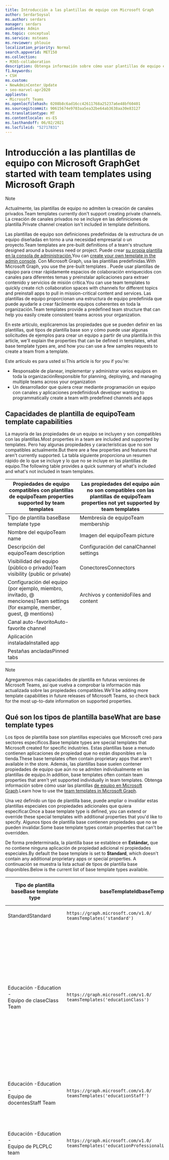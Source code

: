 ```yaml
---
title: Introducción a las plantillas de equipo con Microsoft Graph
author: SerdarSoysal
ms.author: serdars
manager: serdars
audience: Admin
ms.topic: conceptual
ms.service: msteams
ms.reviewer: phlouie
localization_priority: Normal
search.appverid: MET150
ms.collection:
- M365-collaboration
description: Obtenga información sobre cómo usar plantillas de equipo en Microsoft Graph crear espacios de colaboración con canales para diferentes temas y preinstalar aplicaciones para proporcionar contenido y servicios.
f1.keywords:
- CSH
ms.custom:
- NewAdminCenter_Update
- seo-marvel-apr2020
appliesto:
- Microsoft Teams
ms.openlocfilehash: 0208b8c6ad16cc42611768a25237a6e48bf60401
ms.sourcegitcommit: 90615674e9703aa5ea32be64ab3638aa30e83127
ms.translationtype: MT
ms.contentlocale: es-ES
ms.lasthandoff: 06/02/2021
ms.locfileid: "52717831"
---
```

# <a name="get-started-with-team-templates-using-microsoft-graph"></a><span data-ttu-id="110e6-103">Introducción a las plantillas de equipo con Microsoft Graph</span><span class="sxs-lookup"><span data-stu-id="110e6-103">Get started with team templates using Microsoft Graph</span></span>

> [!NOTE]
> <span data-ttu-id="110e6-104">Actualmente, las plantillas de equipo no admiten la creación de canales privados.</span><span class="sxs-lookup"><span data-stu-id="110e6-104">Team templates currently don't support creating private channels.</span></span> <span data-ttu-id="110e6-105">La creación de canales privados no se incluye en las definiciones de plantilla.</span><span class="sxs-lookup"><span data-stu-id="110e6-105">Private channel creation isn't included in template definitions.</span></span>

<span data-ttu-id="110e6-106">Las plantillas de equipo son definiciones predefinidas de la estructura de un equipo diseñadas en torno a una necesidad empresarial o un proyecto.</span><span class="sxs-lookup"><span data-stu-id="110e6-106">Team templates are pre-built definitions of a team's structure designed around a business need or project.</span></span> <span data-ttu-id="110e6-107">Puede crear [su propia plantilla en la consola de administración.](get-started-with-teams-templates-in-the-admin-console.md)</span><span class="sxs-lookup"><span data-stu-id="110e6-107">You can [create your own template in the admin console](get-started-with-teams-templates-in-the-admin-console.md).</span></span> <span data-ttu-id="110e6-108">Con Microsoft Graph, usa las plantillas predefinidas.</span><span class="sxs-lookup"><span data-stu-id="110e6-108">With Microsoft Graph, you use the pre-built templates .</span></span> <span data-ttu-id="110e6-109">Puede usar plantillas de equipo para crear rápidamente espacios de colaboración enriquecidos con canales para diferentes temas y preinstalar aplicaciones para extraer contenido y servicios de misión crítica.</span><span class="sxs-lookup"><span data-stu-id="110e6-109">You can use team templates to quickly create rich collaboration spaces with channels for different topics and preinstall apps to pull in mission-critical content and services.</span></span> <span data-ttu-id="110e6-110">Las plantillas de equipo proporcionan una estructura de equipo predefinida que puede ayudarle a crear fácilmente equipos coherentes en toda la organización.</span><span class="sxs-lookup"><span data-stu-id="110e6-110">Team templates provide a predefined team structure that can help you easily create consistent teams across your organization.</span></span>

<span data-ttu-id="110e6-111">En este artículo, explicaremos las propiedades que se pueden definir en las plantillas, qué tipos de plantilla base son y cómo puede usar algunas solicitudes de ejemplos para crear un equipo a partir de una plantilla.</span><span class="sxs-lookup"><span data-stu-id="110e6-111">In this article, we'll explain the properties that can be defined in templates, what base template types are, and how you can use a few samples requests to create a team from a template.</span></span>

<span data-ttu-id="110e6-112">Este artículo es para usted si:</span><span class="sxs-lookup"><span data-stu-id="110e6-112">This article is for you if you're:</span></span>

- <span data-ttu-id="110e6-113">Responsable de planear, implementar y administrar varios equipos en toda la organización</span><span class="sxs-lookup"><span data-stu-id="110e6-113">Responsible for planning, deploying, and managing multiple teams across your organization</span></span><br>
- <span data-ttu-id="110e6-114">Un desarrollador que quiera crear mediante programación un equipo con canales y aplicaciones predefinidos</span><span class="sxs-lookup"><span data-stu-id="110e6-114">A developer wanting to programmatically create a team with predefined channels and apps</span></span>

## <a name="team-template-capabilities"></a><span data-ttu-id="110e6-115">Capacidades de plantilla de equipo</span><span class="sxs-lookup"><span data-stu-id="110e6-115">Team template capabilities</span></span>

<span data-ttu-id="110e6-116">La mayoría de las propiedades de un equipo se incluyen y son compatibles con las plantillas.</span><span class="sxs-lookup"><span data-stu-id="110e6-116">Most properties in a team are included and supported by templates.</span></span> <span data-ttu-id="110e6-117">Pero hay algunas propiedades y características que no son compatibles actualmente.</span><span class="sxs-lookup"><span data-stu-id="110e6-117">But there are a few properties and features that aren't currently supported.</span></span> <span data-ttu-id="110e6-118">La tabla siguiente proporciona un resumen rápido de lo que se incluye y lo que no se incluye en las plantillas de equipo.</span><span class="sxs-lookup"><span data-stu-id="110e6-118">The following table provides a quick summary of what's included and what's not included in team templates.</span></span>

| <span data-ttu-id="110e6-119">**Propiedades de equipo compatibles con plantillas de equipo**</span><span class="sxs-lookup"><span data-stu-id="110e6-119">**Team properties supported by team templates**</span></span> | <span data-ttu-id="110e6-120">**Las propiedades del equipo aún no son compatibles con las plantillas de equipo**</span><span class="sxs-lookup"><span data-stu-id="110e6-120">**Team properties not yet supported by team templates**</span></span> |
| ------------------------------------------------ | -------------------------------------------------------- |
| <span data-ttu-id="110e6-121">Tipo de plantilla base</span><span class="sxs-lookup"><span data-stu-id="110e6-121">Base template type</span></span> | <span data-ttu-id="110e6-122">Membresía de equipo</span><span class="sxs-lookup"><span data-stu-id="110e6-122">Team membership</span></span> |
| <span data-ttu-id="110e6-123">Nombre del equipo</span><span class="sxs-lookup"><span data-stu-id="110e6-123">Team name</span></span> | <span data-ttu-id="110e6-124">Imagen del equipo</span><span class="sxs-lookup"><span data-stu-id="110e6-124">Team picture</span></span> |
| <span data-ttu-id="110e6-125">Descripción del equipo</span><span class="sxs-lookup"><span data-stu-id="110e6-125">Team description</span></span> | <span data-ttu-id="110e6-126">Configuración del canal</span><span class="sxs-lookup"><span data-stu-id="110e6-126">Channel settings</span></span> |
| <span data-ttu-id="110e6-127">Visibilidad del equipo (público o privado)</span><span class="sxs-lookup"><span data-stu-id="110e6-127">Team visibility (public or private)</span></span> | <span data-ttu-id="110e6-128">Conectores</span><span class="sxs-lookup"><span data-stu-id="110e6-128">Connectors</span></span> |
| <span data-ttu-id="110e6-129">Configuración del equipo (por ejemplo, miembro, invitado, @ menciones)</span><span class="sxs-lookup"><span data-stu-id="110e6-129">Team settings (for example, member, guest, @ mentions)</span></span> | <span data-ttu-id="110e6-130">Archivos y contenido</span><span class="sxs-lookup"><span data-stu-id="110e6-130">Files and content</span></span> |
| <span data-ttu-id="110e6-131">Canal auto-favorito</span><span class="sxs-lookup"><span data-stu-id="110e6-131">Auto-favorite channel</span></span> | |
| <span data-ttu-id="110e6-132">Aplicación instalada</span><span class="sxs-lookup"><span data-stu-id="110e6-132">Installed app</span></span> | |
| <span data-ttu-id="110e6-133">Pestañas ancladas</span><span class="sxs-lookup"><span data-stu-id="110e6-133">Pinned tabs</span></span> | |

> [!NOTE]
> <span data-ttu-id="110e6-134">Agregaremos más capacidades de plantilla en futuras versiones de Microsoft Teams, así que vuelva a comprobar la información más actualizada sobre las propiedades compatibles.</span><span class="sxs-lookup"><span data-stu-id="110e6-134">We'll be adding more template capabilities in future releases of Microsoft Teams, so check back for the most up-to-date information on supported properties.</span></span>

## <a name="what-are-base-template-types"></a><span data-ttu-id="110e6-135">Qué son los tipos de plantilla base</span><span class="sxs-lookup"><span data-stu-id="110e6-135">What are base template types</span></span>

<span data-ttu-id="110e6-136">Los tipos de plantilla base son plantillas especiales que Microsoft creó para sectores específicos.</span><span class="sxs-lookup"><span data-stu-id="110e6-136">Base template types are special templates that Microsoft created for specific industries.</span></span> <span data-ttu-id="110e6-137">Estas plantillas base a menudo contienen aplicaciones de propiedad que no están disponibles en la tienda.</span><span class="sxs-lookup"><span data-stu-id="110e6-137">These base templates often contain proprietary apps that aren't available in the store.</span></span> <span data-ttu-id="110e6-138">Además, las plantillas base suelen contener propiedades de equipo que aún no se admiten individualmente en las plantillas de equipo.</span><span class="sxs-lookup"><span data-stu-id="110e6-138">In addition, base templates often contain team properties that aren't yet supported individually in team templates.</span></span> <span data-ttu-id="110e6-139">Obtenga información sobre cómo usar las plantillas [de equipo en Microsoft Graph](get-started-with-teams-templates.md).</span><span class="sxs-lookup"><span data-stu-id="110e6-139">Learn how to use the [team templates in Microsoft Graph](get-started-with-teams-templates.md).</span></span>

<span data-ttu-id="110e6-140">Una vez definido un tipo de plantilla base, puede ampliar o invalidar estas plantillas especiales con propiedades adicionales que quiera especificar.</span><span class="sxs-lookup"><span data-stu-id="110e6-140">Once a base template type is defined, you can extend or override these special templates with additional properties that you'd like to specify.</span></span> <span data-ttu-id="110e6-141">Algunos tipos de plantilla base contienen propiedades que no se pueden invalidar.</span><span class="sxs-lookup"><span data-stu-id="110e6-141">Some base template types contain properties that can't be overridden.</span></span>

<span data-ttu-id="110e6-142">De forma predeterminada, la plantilla base se establece en **Estándar,** que no contiene ninguna aplicación de propiedad adicional ni propiedades especiales.</span><span class="sxs-lookup"><span data-stu-id="110e6-142">By default the base template is set to **Standard**, which doesn't contain any additional proprietary apps or special properties.</span></span> <span data-ttu-id="110e6-143">A continuación se muestra la lista actual de tipos de plantilla base disponibles.</span><span class="sxs-lookup"><span data-stu-id="110e6-143">Below is the current list of base template types available.</span></span>

| <span data-ttu-id="110e6-144">Tipo de plantilla base</span><span class="sxs-lookup"><span data-stu-id="110e6-144">Base template type</span></span> | <span data-ttu-id="110e6-145">baseTemplateId</span><span class="sxs-lookup"><span data-stu-id="110e6-145">baseTemplateId</span></span> | <span data-ttu-id="110e6-146">Propiedades que vienen con esta plantilla base</span><span class="sxs-lookup"><span data-stu-id="110e6-146">Properties that come with this base template</span></span> |
| ------------------ | -------------- | ----------------------------------------------------- |
| <span data-ttu-id="110e6-147">Standard</span><span class="sxs-lookup"><span data-stu-id="110e6-147">Standard</span></span> | `https://graph.microsoft.com/v1.0/`<br>`teamsTemplates('standard')` | <span data-ttu-id="110e6-148">No hay aplicaciones ni propiedades adicionales</span><span class="sxs-lookup"><span data-stu-id="110e6-148">No additional apps and properties</span></span> |
| <span data-ttu-id="110e6-149">Educación -</span><span class="sxs-lookup"><span data-stu-id="110e6-149">Education -</span></span><br><span data-ttu-id="110e6-150">Equipo de clase</span><span class="sxs-lookup"><span data-stu-id="110e6-150">Class Team</span></span> | `https://graph.microsoft.com/v1.0/`<br>`teamsTemplates('educationClass')` | <span data-ttu-id="110e6-151">Aplicaciones:</span><span class="sxs-lookup"><span data-stu-id="110e6-151">Apps:</span></span><ul><li><span data-ttu-id="110e6-152">OneNote Bloc de notas de clase (anclado a la **pestaña General)**</span><span class="sxs-lookup"><span data-stu-id="110e6-152">OneNote Class Notebook (pinned to the **General** tab)</span></span> </li><li><span data-ttu-id="110e6-153">Aplicación Tareas (anclada a la **pestaña General)**</span><span class="sxs-lookup"><span data-stu-id="110e6-153">Assignments app (pinned to the **General** tab)</span></span></li></ul> <span data-ttu-id="110e6-154">Propiedades del equipo:</span><span class="sxs-lookup"><span data-stu-id="110e6-154">Team properties:</span></span><ul><li><span data-ttu-id="110e6-155">Visibilidad del equipo establecida en **HiddenMembership** (no se puede invalidar)</span><span class="sxs-lookup"><span data-stu-id="110e6-155">Team visibility set to **HiddenMembership** (cannot be overridden)</span></span></li></ul> |
| <span data-ttu-id="110e6-156">Educación -</span><span class="sxs-lookup"><span data-stu-id="110e6-156">Education -</span></span><br><span data-ttu-id="110e6-157">Equipo de docentes</span><span class="sxs-lookup"><span data-stu-id="110e6-157">Staff Team</span></span> | `https://graph.microsoft.com/v1.0/`<br>`teamsTemplates('educationStaff')` | <span data-ttu-id="110e6-158">Aplicaciones:</span><span class="sxs-lookup"><span data-stu-id="110e6-158">Apps:</span></span><ul><li><span data-ttu-id="110e6-159">OneNote Bloc de notas para docentes (anclado a la **pestaña General)**</span><span class="sxs-lookup"><span data-stu-id="110e6-159">OneNote Staff Notebook (pinned to the **General** tab)</span></span></li></ul> |
|<span data-ttu-id="110e6-160">Educación -</span><span class="sxs-lookup"><span data-stu-id="110e6-160">Education -</span></span><br><span data-ttu-id="110e6-161">Equipo de PLC</span><span class="sxs-lookup"><span data-stu-id="110e6-161">PLC team</span></span> |`https://graph.microsoft.com/v1.0/`<br>`teamsTemplates('educationProfessionalLearningCommunity')` | <span data-ttu-id="110e6-162">Aplicaciones:</span><span class="sxs-lookup"><span data-stu-id="110e6-162">Apps:</span></span><ul><li><span data-ttu-id="110e6-163">OneNote Bloc de notas plc (anclado a la **pestaña General)**</span><span class="sxs-lookup"><span data-stu-id="110e6-163">OneNote PLC Notebook (pinned to the **General** tab)</span></span></ul></li>|
| <span data-ttu-id="110e6-164">Comercio minorista:</span><span class="sxs-lookup"><span data-stu-id="110e6-164">Retail -</span></span><br><span data-ttu-id="110e6-165">Tienda</span><span class="sxs-lookup"><span data-stu-id="110e6-165">Store</span></span> | `https://graph.microsoft.com/v1.0/`<br>`teamsTemplates('retailStore')` | <span data-ttu-id="110e6-166">Canales:</span><span class="sxs-lookup"><span data-stu-id="110e6-166">Channels:</span></span><ul><li><span data-ttu-id="110e6-167">Cambio de turno</span><span class="sxs-lookup"><span data-stu-id="110e6-167">Shift handoff</span></span></li><li><span data-ttu-id="110e6-168">Aprendizaje</span><span class="sxs-lookup"><span data-stu-id="110e6-168">Learning</span></span></li></ul><span data-ttu-id="110e6-169">Propiedades del equipo</span><span class="sxs-lookup"><span data-stu-id="110e6-169">Team properties</span></span><ul><li><span data-ttu-id="110e6-170">Visibilidad de equipo establecida en Público</span><span class="sxs-lookup"><span data-stu-id="110e6-170">Team visibility set to Public</span></span></li></ul><span data-ttu-id="110e6-171">Permisos de miembro</span><span class="sxs-lookup"><span data-stu-id="110e6-171">Member permissions</span></span><ul><li><span data-ttu-id="110e6-172">Impedir que los miembros creen, actualicen o quiten canales</span><span class="sxs-lookup"><span data-stu-id="110e6-172">Prevent members from creating, updating, or removing channels</span></span></li><li><span data-ttu-id="110e6-173">Impedir que los miembros agreguen o quiten aplicaciones</span><span class="sxs-lookup"><span data-stu-id="110e6-173">Prevent members from adding or removing apps</span></span></li><li><span data-ttu-id="110e6-174">Impedir que los miembros creen, actualicen o quiten conectores</span><span class="sxs-lookup"><span data-stu-id="110e6-174">Prevent members from creating, updating, or removing connectors</span></span></li></ul> |
| <span data-ttu-id="110e6-175">Comercio minorista:</span><span class="sxs-lookup"><span data-stu-id="110e6-175">Retail -</span></span><br><span data-ttu-id="110e6-176">Colaboración del administrador</span><span class="sxs-lookup"><span data-stu-id="110e6-176">Manager collaboration</span></span> | `https://graph.microsoft.com/v1.0/`<br>`teamsTemplates('retailManagerCollaboration')` | <span data-ttu-id="110e6-177">Canales:</span><span class="sxs-lookup"><span data-stu-id="110e6-177">Channels:</span></span><ul><li><span data-ttu-id="110e6-178">Aprendizaje</span><span class="sxs-lookup"><span data-stu-id="110e6-178">Learning</span></span></li><li><span data-ttu-id="110e6-179">Operaciones</span><span class="sxs-lookup"><span data-stu-id="110e6-179">Operations</span></span></li></ul><span data-ttu-id="110e6-180">Propiedades del equipo:</span><span class="sxs-lookup"><span data-stu-id="110e6-180">Team properties:</span></span><ul><li><span data-ttu-id="110e6-181">Visibilidad de equipo establecida en Privado</span><span class="sxs-lookup"><span data-stu-id="110e6-181">Team visibility set to Private</span></span></li></ul><span data-ttu-id="110e6-182">Permisos de miembro:</span><span class="sxs-lookup"><span data-stu-id="110e6-182">Member permissions:</span></span><ul><li><span data-ttu-id="110e6-183">Impedir que los miembros creen, actualicen o quiten canales</span><span class="sxs-lookup"><span data-stu-id="110e6-183">Prevent members from creating, updating, or removing channels</span></span></li><li><span data-ttu-id="110e6-184">Impedir que los miembros agreguen o quiten aplicaciones</span><span class="sxs-lookup"><span data-stu-id="110e6-184">Prevent members from adding or removing apps</span></span></li><li><span data-ttu-id="110e6-185">Impedir que los miembros creen, actualicen o quiten conectores</span><span class="sxs-lookup"><span data-stu-id="110e6-185">Prevent members from creating, updating, or removing connectors</span></span></li></ul>|
| <span data-ttu-id="110e6-186">Sanidad -</span><span class="sxs-lookup"><span data-stu-id="110e6-186">Healthcare -</span></span><br><span data-ttu-id="110e6-187">Sala</span><span class="sxs-lookup"><span data-stu-id="110e6-187">Ward</span></span> |`https://graph.microsoft.com/v1.0/`<br>`teamsTemplates('healthcareWard')` |<span data-ttu-id="110e6-188">Canales:</span><span class="sxs-lookup"><span data-stu-id="110e6-188">Channels:</span></span> <ul><li><span data-ttu-id="110e6-189">Anuncios\*</span><span class="sxs-lookup"><span data-stu-id="110e6-189">Announcements\*</span></span></li><li><span data-ttu-id="110e6-190">Reuniones\*</span><span class="sxs-lookup"><span data-stu-id="110e6-190">Huddles\*</span></span></li><li><span data-ttu-id="110e6-191">Rondas</span><span class="sxs-lookup"><span data-stu-id="110e6-191">Rounds</span></span></li><li><span data-ttu-id="110e6-192">Personal\*</span><span class="sxs-lookup"><span data-stu-id="110e6-192">Staffing\*</span></span></li><li><span data-ttu-id="110e6-193">Aprendizaje\*</span><span class="sxs-lookup"><span data-stu-id="110e6-193">Training\*</span></span></li></ul><span data-ttu-id="110e6-194">\*Canales marcados como favoritos automáticamente</span><span class="sxs-lookup"><span data-stu-id="110e6-194">\*Auto-favorited channels</span></span> |
|<span data-ttu-id="110e6-195">Sanidad -</span><span class="sxs-lookup"><span data-stu-id="110e6-195">Healthcare -</span></span><br><span data-ttu-id="110e6-196">Hospital</span><span class="sxs-lookup"><span data-stu-id="110e6-196">Hospital</span></span> | `https://graph.microsoft.com/v1.0/`<br>`teamsTemplates('healthcareHospital')` |<span data-ttu-id="110e6-197">Canales:</span><span class="sxs-lookup"><span data-stu-id="110e6-197">Channels:</span></span><ul><li><span data-ttu-id="110e6-198">Anuncios\*</span><span class="sxs-lookup"><span data-stu-id="110e6-198">Announcements\*</span></span></li><li><span data-ttu-id="110e6-199">Cumplimiento\*</span><span class="sxs-lookup"><span data-stu-id="110e6-199">Compliance\*</span></span></li><li><span data-ttu-id="110e6-200">Custodia</span><span class="sxs-lookup"><span data-stu-id="110e6-200">Custodial</span></span></li><li><span data-ttu-id="110e6-201">Recursos humanos</span><span class="sxs-lookup"><span data-stu-id="110e6-201">Human Resources</span></span></li></li><li><span data-ttu-id="110e6-202">Farmacia</span><span class="sxs-lookup"><span data-stu-id="110e6-202">Pharmacy</span></span></li></ul><span data-ttu-id="110e6-203">\*Canal auto-favorito</span><span class="sxs-lookup"><span data-stu-id="110e6-203">\*Auto-favorited channel</span></span>|
|||


<span data-ttu-id="110e6-204">Use las siguientes plantillas para crear equipos tanto en el Teams cliente como en Microsoft Graph.</span><span class="sxs-lookup"><span data-stu-id="110e6-204">Use the following templates to create teams in both the Teams client as well as Microsoft Graph.</span></span>


| <span data-ttu-id="110e6-205">Tipo de plantilla base</span><span class="sxs-lookup"><span data-stu-id="110e6-205">Base template type</span></span> | <span data-ttu-id="110e6-206">baseTemplateId</span><span class="sxs-lookup"><span data-stu-id="110e6-206">baseTemplateId</span></span> | <span data-ttu-id="110e6-207">Propiedades que vienen con esta plantilla base</span><span class="sxs-lookup"><span data-stu-id="110e6-207">Properties that come with this base template</span></span> |
| ------------------ | -------------- | ----------------------------------------------------- |
| <span data-ttu-id="110e6-208">Adoptar Office 365</span><span class="sxs-lookup"><span data-stu-id="110e6-208">Adopt Office 365</span></span> |`com.microsoft.teams.template.`<br>`AdoptOffice365`|  <span data-ttu-id="110e6-209">Canales:</span><span class="sxs-lookup"><span data-stu-id="110e6-209">Channels:</span></span> <ul><li><span data-ttu-id="110e6-210">General</span><span class="sxs-lookup"><span data-stu-id="110e6-210">General</span></span></li> <li><span data-ttu-id="110e6-211">Anuncios</span><span class="sxs-lookup"><span data-stu-id="110e6-211">Announcements</span></span></li> <li><span data-ttu-id="110e6-212">Esquina Campeones</span><span class="sxs-lookup"><span data-stu-id="110e6-212">Champions corner</span></span></li> <li><span data-ttu-id="110e6-213">Formularios de equipo</span><span class="sxs-lookup"><span data-stu-id="110e6-213">Team forms</span></span></li></ul> <span data-ttu-id="110e6-214">Aplicaciones:</span><span class="sxs-lookup"><span data-stu-id="110e6-214">Apps:</span></span> <ul><li><span data-ttu-id="110e6-215">Wiki</span><span class="sxs-lookup"><span data-stu-id="110e6-215">Wiki</span></span></li>  <li><span data-ttu-id="110e6-216">Calendario</span><span class="sxs-lookup"><span data-stu-id="110e6-216">Calendar</span></span></li> |
| <span data-ttu-id="110e6-217">Administrar un proyecto</span><span class="sxs-lookup"><span data-stu-id="110e6-217">Manage a project</span></span> |`com.microsoft.teams.template.`<br>`ManageAProject`| <span data-ttu-id="110e6-218">Canales:</span><span class="sxs-lookup"><span data-stu-id="110e6-218">Channels:</span></span> <ul><li><span data-ttu-id="110e6-219">General</span><span class="sxs-lookup"><span data-stu-id="110e6-219">General</span></span></li> <li><span data-ttu-id="110e6-220">Anuncios</span><span class="sxs-lookup"><span data-stu-id="110e6-220">Announcements</span></span></li> <li><span data-ttu-id="110e6-221">Recursos</span><span class="sxs-lookup"><span data-stu-id="110e6-221">Resources</span></span></li> <li><span data-ttu-id="110e6-222">Planeación</span><span class="sxs-lookup"><span data-stu-id="110e6-222">Planning</span></span></li></ul> <span data-ttu-id="110e6-223">Aplicaciones:</span><span class="sxs-lookup"><span data-stu-id="110e6-223">Apps:</span></span><ul><li><span data-ttu-id="110e6-224">Wiki</span><span class="sxs-lookup"><span data-stu-id="110e6-224">Wiki</span></span></li><li><span data-ttu-id="110e6-225">OneNote</span><span class="sxs-lookup"><span data-stu-id="110e6-225">OneNote</span></span></li></ul> |
| <span data-ttu-id="110e6-226">Administrar un evento</span><span class="sxs-lookup"><span data-stu-id="110e6-226">Manage an event</span></span>|`com.microsoft.teams.template.`<br>`ManageAnEvent` | <span data-ttu-id="110e6-227">Canales:</span><span class="sxs-lookup"><span data-stu-id="110e6-227">Channels:</span></span> <ul><li><span data-ttu-id="110e6-228">General</span><span class="sxs-lookup"><span data-stu-id="110e6-228">General</span></span></li> <li><span data-ttu-id="110e6-229">Anuncios</span><span class="sxs-lookup"><span data-stu-id="110e6-229">Announcements</span></span></li> <li><span data-ttu-id="110e6-230">Budget</span><span class="sxs-lookup"><span data-stu-id="110e6-230">Budget</span></span></li> <li><span data-ttu-id="110e6-231">Contenido</span><span class="sxs-lookup"><span data-stu-id="110e6-231">Content</span></span></li><li><span data-ttu-id="110e6-232">Logística</span><span class="sxs-lookup"><span data-stu-id="110e6-232">Logistics</span></span></li> <li><span data-ttu-id="110e6-233">Planeación</span><span class="sxs-lookup"><span data-stu-id="110e6-233">Planning</span></span></li> <li> <span data-ttu-id="110e6-234">Marketing y relaciones públicas</span><span class="sxs-lookup"><span data-stu-id="110e6-234">Marketing and PR</span></span></li></ul> <span data-ttu-id="110e6-235">Aplicaciones:</span><span class="sxs-lookup"><span data-stu-id="110e6-235">Apps:</span></span><ul><li><span data-ttu-id="110e6-236">Wiki</span><span class="sxs-lookup"><span data-stu-id="110e6-236">Wiki</span></span></li><li><span data-ttu-id="110e6-237">Sitio web</span><span class="sxs-lookup"><span data-stu-id="110e6-237">Website</span></span></li> <li><span data-ttu-id="110e6-238">YouTube</span><span class="sxs-lookup"><span data-stu-id="110e6-238">YouTube</span></span></li> <li><span data-ttu-id="110e6-239">Planner</span><span class="sxs-lookup"><span data-stu-id="110e6-239">Planner</span></span></li> <li><span data-ttu-id="110e6-240">OneNote</span><span class="sxs-lookup"><span data-stu-id="110e6-240">OneNote</span></span></li></ul> |
|<span data-ttu-id="110e6-241">Incorporar empleados</span><span class="sxs-lookup"><span data-stu-id="110e6-241">Onboard employees</span></span>|`com.microsoft.teams.template.`<br>`OnboardEmployees` | <span data-ttu-id="110e6-242">Canales:</span><span class="sxs-lookup"><span data-stu-id="110e6-242">Channels:</span></span> <ul><li><span data-ttu-id="110e6-243">General</span><span class="sxs-lookup"><span data-stu-id="110e6-243">General</span></span></li> <li><span data-ttu-id="110e6-244">Anuncios</span><span class="sxs-lookup"><span data-stu-id="110e6-244">Announcements</span></span></li> <li><span data-ttu-id="110e6-245">Chat de empleados</span><span class="sxs-lookup"><span data-stu-id="110e6-245">Employee chat</span></span></li> <li><span data-ttu-id="110e6-246">Aprendizaje</span><span class="sxs-lookup"><span data-stu-id="110e6-246">Training</span></span></li></ul><span data-ttu-id="110e6-247">Aplicaciones:</span><span class="sxs-lookup"><span data-stu-id="110e6-247">Apps:</span></span><ul><li><span data-ttu-id="110e6-248">Wiki</span><span class="sxs-lookup"><span data-stu-id="110e6-248">Wiki</span></span></li><li><span data-ttu-id="110e6-249">Comunidades</span><span class="sxs-lookup"><span data-stu-id="110e6-249">Communities</span></span></li></ul>|
|<span data-ttu-id="110e6-250">Organizar el servicio de ayuda</span><span class="sxs-lookup"><span data-stu-id="110e6-250">Organize help desk</span></span>| `com.microsoft.teams.template.`<br>`OrganizeHelpDesk`|<span data-ttu-id="110e6-251">Canales:</span><span class="sxs-lookup"><span data-stu-id="110e6-251">Channels:</span></span><ul><li><span data-ttu-id="110e6-252">General</span><span class="sxs-lookup"><span data-stu-id="110e6-252">General</span></span></li><li><span data-ttu-id="110e6-253">Anuncios</span><span class="sxs-lookup"><span data-stu-id="110e6-253">Announcements</span></span></li><li><span data-ttu-id="110e6-254">Preguntas más frecuentes</span><span class="sxs-lookup"><span data-stu-id="110e6-254">FAQ</span></span></li></ul><span data-ttu-id="110e6-255">Aplicaciones:</span><span class="sxs-lookup"><span data-stu-id="110e6-255">Apps:</span></span><ul><li><span data-ttu-id="110e6-256">Wiki</span><span class="sxs-lookup"><span data-stu-id="110e6-256">Wiki</span></span></li><li><span data-ttu-id="110e6-257">OneNote</span><span class="sxs-lookup"><span data-stu-id="110e6-257">OneNote</span></span></li></ul> |
| <span data-ttu-id="110e6-258">Colaborar en la atención al paciente</span><span class="sxs-lookup"><span data-stu-id="110e6-258">Collaborate on patient care</span></span>| `healthcareWard `| <span data-ttu-id="110e6-259">Canales:</span><span class="sxs-lookup"><span data-stu-id="110e6-259">Channels:</span></span><ul><li><span data-ttu-id="110e6-260">General</span><span class="sxs-lookup"><span data-stu-id="110e6-260">General</span></span></li><li><span data-ttu-id="110e6-261">Anuncios</span><span class="sxs-lookup"><span data-stu-id="110e6-261">Announcements</span></span></li><li><span data-ttu-id="110e6-262">Reuniones</span><span class="sxs-lookup"><span data-stu-id="110e6-262">Huddles</span></span></li><li><span data-ttu-id="110e6-263">Rondas</span><span class="sxs-lookup"><span data-stu-id="110e6-263">Rounds</span></span></li><li><span data-ttu-id="110e6-264">Personal</span><span class="sxs-lookup"><span data-stu-id="110e6-264">Staffing</span></span></li><li><span data-ttu-id="110e6-265">Aprendizaje</span><span class="sxs-lookup"><span data-stu-id="110e6-265">Training</span></span></li></ul> <span data-ttu-id="110e6-266">Aplicaciones:</span><span class="sxs-lookup"><span data-stu-id="110e6-266">Apps:</span></span> <ul><li><span data-ttu-id="110e6-267">Wiki</span><span class="sxs-lookup"><span data-stu-id="110e6-267">Wiki</span></span></li>|
| <span data-ttu-id="110e6-268">Colaborar en eventos o crisis globales</span><span class="sxs-lookup"><span data-stu-id="110e6-268">Collaborate on global crisis or event</span></span> |`com.microsoft.teams.template.`<br>`CollaborateOnAGlobalCrisisOrEvent`| <span data-ttu-id="110e6-269">Canales:</span><span class="sxs-lookup"><span data-stu-id="110e6-269">Channels:</span></span> <ul><li><span data-ttu-id="110e6-270">General</span><span class="sxs-lookup"><span data-stu-id="110e6-270">General</span></span><li><span data-ttu-id="110e6-271">Anuncios</span><span class="sxs-lookup"><span data-stu-id="110e6-271">Announcements</span></span></li><li><span data-ttu-id="110e6-272">Noticias del mundo</span><span class="sxs-lookup"><span data-stu-id="110e6-272">World news</span></span></li><li><span data-ttu-id="110e6-273">Continuidad empresarial</span><span class="sxs-lookup"><span data-stu-id="110e6-273">Business continuity</span></span></li><li><span data-ttu-id="110e6-274">Trabajo remoto</span><span class="sxs-lookup"><span data-stu-id="110e6-274">Remote working</span></span></li><li><span data-ttu-id="110e6-275">Comunicación interna</span><span class="sxs-lookup"><span data-stu-id="110e6-275">Internal comms</span></span></li><li><span data-ttu-id="110e6-276">Comms externos</span><span class="sxs-lookup"><span data-stu-id="110e6-276">External comms</span></span></li><li><span data-ttu-id="110e6-277">Quejas de clientes</span><span class="sxs-lookup"><span data-stu-id="110e6-277">Customer complaints</span></span></li><li><span data-ttu-id="110e6-278">Kudos</span><span class="sxs-lookup"><span data-stu-id="110e6-278">Kudos</span></span></li><li><span data-ttu-id="110e6-279">Actualización ejecutiva</span><span class="sxs-lookup"><span data-stu-id="110e6-279">Executive update</span></span></li></ul><span data-ttu-id="110e6-280">Aplicaciones:</span><span class="sxs-lookup"><span data-stu-id="110e6-280">Apps:</span></span> <ul><li><span data-ttu-id="110e6-281">Elogio</span><span class="sxs-lookup"><span data-stu-id="110e6-281">Praise</span></span></li><li><span data-ttu-id="110e6-282">Wiki</span><span class="sxs-lookup"><span data-stu-id="110e6-282">Wiki</span></span></li><li><span data-ttu-id="110e6-283">Sitio web</span><span class="sxs-lookup"><span data-stu-id="110e6-283">Website</span></span></li></ul>|
|<span data-ttu-id="110e6-284">Colaborar en una sucursal bancaria</span><span class="sxs-lookup"><span data-stu-id="110e6-284">Collaborate within a bank branch</span></span>| `com.microsoft.teams.template.`<br>`CollaborateWithinABankBranch `|<span data-ttu-id="110e6-285">Canales:</span><span class="sxs-lookup"><span data-stu-id="110e6-285">Channels:</span></span> <ul><li><span data-ttu-id="110e6-286">General</span><span class="sxs-lookup"><span data-stu-id="110e6-286">General</span></span><li><span data-ttu-id="110e6-287">Anuncios</span><span class="sxs-lookup"><span data-stu-id="110e6-287">Announcements</span></span></li><li><span data-ttu-id="110e6-288">Reuniones</span><span class="sxs-lookup"><span data-stu-id="110e6-288">Huddles</span></span></li><li><span data-ttu-id="110e6-289">Reuniones de clientes</span><span class="sxs-lookup"><span data-stu-id="110e6-289">Customer meetings</span></span></li><li><span data-ttu-id="110e6-290">Coaching</span><span class="sxs-lookup"><span data-stu-id="110e6-290">Coaching</span></span></li><li><span data-ttu-id="110e6-291">Desarrollo de aptitudes</span><span class="sxs-lookup"><span data-stu-id="110e6-291">Skills development</span></span></li><li><span data-ttu-id="110e6-292">Procesamiento de préstamo</span><span class="sxs-lookup"><span data-stu-id="110e6-292">Loan processing</span></span></li><li><span data-ttu-id="110e6-293">Quejas de clientes</span><span class="sxs-lookup"><span data-stu-id="110e6-293">Customer complaints</span></span></li><li><span data-ttu-id="110e6-294">Kudos</span><span class="sxs-lookup"><span data-stu-id="110e6-294">Kudos</span></span></li><li><span data-ttu-id="110e6-295">Cosas divertidas</span><span class="sxs-lookup"><span data-stu-id="110e6-295">Fun stuff</span></span></li><li><span data-ttu-id="110e6-296">Cumplimiento</span><span class="sxs-lookup"><span data-stu-id="110e6-296">Compliance</span></span></li></ul>|
|<span data-ttu-id="110e6-297">Coordinar la respuesta a incidentes</span><span class="sxs-lookup"><span data-stu-id="110e6-297">Coordinate incident response</span></span>| `com.microsoft.teams.template.`<br>`CoordinateIncidentResponse`|<span data-ttu-id="110e6-298">Canales:</span><span class="sxs-lookup"><span data-stu-id="110e6-298">Channels:</span></span> <ul><li><span data-ttu-id="110e6-299">General</span><span class="sxs-lookup"><span data-stu-id="110e6-299">General</span></span><li><span data-ttu-id="110e6-300">Anuncios</span><span class="sxs-lookup"><span data-stu-id="110e6-300">Announcements</span></span></li><li><span data-ttu-id="110e6-301">Logística</span><span class="sxs-lookup"><span data-stu-id="110e6-301">Logistics</span></span></li><li><span data-ttu-id="110e6-302">Planeación</span><span class="sxs-lookup"><span data-stu-id="110e6-302">Planning</span></span></li><li><span data-ttu-id="110e6-303">Recuperación</span><span class="sxs-lookup"><span data-stu-id="110e6-303">Recovery</span></span></li><li><span data-ttu-id="110e6-304">Urgente</span><span class="sxs-lookup"><span data-stu-id="110e6-304">Urgent</span></span></li></ul> <span data-ttu-id="110e6-305">Aplicaciones:</span><span class="sxs-lookup"><span data-stu-id="110e6-305">Apps:</span></span> <ul><li><span data-ttu-id="110e6-306">Wiki</span><span class="sxs-lookup"><span data-stu-id="110e6-306">Wiki</span></span></li><li><span data-ttu-id="110e6-307">Excel</span><span class="sxs-lookup"><span data-stu-id="110e6-307">Excel</span></span></li><li><span data-ttu-id="110e6-308">OneNote</span><span class="sxs-lookup"><span data-stu-id="110e6-308">OneNote</span></span></li><li><span data-ttu-id="110e6-309">SharePoint</span><span class="sxs-lookup"><span data-stu-id="110e6-309">SharePoint</span></span></li><li><span data-ttu-id="110e6-310">Planner</span><span class="sxs-lookup"><span data-stu-id="110e6-310">Planner</span></span></li></ul>|
|<span data-ttu-id="110e6-311">Hospital</span><span class="sxs-lookup"><span data-stu-id="110e6-311">Hospital</span></span>| <span data-ttu-id="110e6-312">`healthcareHospita`l</span><span class="sxs-lookup"><span data-stu-id="110e6-312">`healthcareHospita`l</span></span> |<span data-ttu-id="110e6-313">Canales:</span><span class="sxs-lookup"><span data-stu-id="110e6-313">Channels:</span></span> <ul><li><span data-ttu-id="110e6-314">General</span><span class="sxs-lookup"><span data-stu-id="110e6-314">General</span></span><li><span data-ttu-id="110e6-315">Anuncios</span><span class="sxs-lookup"><span data-stu-id="110e6-315">Announcements</span></span></li><li><span data-ttu-id="110e6-316">Cumplimiento</span><span class="sxs-lookup"><span data-stu-id="110e6-316">Compliance</span></span></li><li><span data-ttu-id="110e6-317">Custodia</span><span class="sxs-lookup"><span data-stu-id="110e6-317">Custodial</span></span></li><li><span data-ttu-id="110e6-318">Recursos humanos</span><span class="sxs-lookup"><span data-stu-id="110e6-318">Human resources</span></span></li><li><span data-ttu-id="110e6-319">Farmacia</span><span class="sxs-lookup"><span data-stu-id="110e6-319">Pharmacy</span></span></li></ul> <span data-ttu-id="110e6-320">Aplicaciones:</span><span class="sxs-lookup"><span data-stu-id="110e6-320">Apps:</span></span> <ul><li><span data-ttu-id="110e6-321">Wiki</span><span class="sxs-lookup"><span data-stu-id="110e6-321">Wiki</span></span></li></ul>|
|<span data-ttu-id="110e6-322">Organizar una tienda</span><span class="sxs-lookup"><span data-stu-id="110e6-322">Organize a store</span></span>| `retailStore` |<span data-ttu-id="110e6-323">Canales:</span><span class="sxs-lookup"><span data-stu-id="110e6-323">Channels:</span></span> <ul><li><span data-ttu-id="110e6-324">General</span><span class="sxs-lookup"><span data-stu-id="110e6-324">General</span></span><li><span data-ttu-id="110e6-325">Cambio de turno</span><span class="sxs-lookup"><span data-stu-id="110e6-325">Shift handoff</span></span></li><li><span data-ttu-id="110e6-326">Aprendizaje</span><span class="sxs-lookup"><span data-stu-id="110e6-326">Learning</span></span></li></ul> <span data-ttu-id="110e6-327">Aplicaciones:</span><span class="sxs-lookup"><span data-stu-id="110e6-327">Apps:</span></span> <ul><li><span data-ttu-id="110e6-328">Wiki</span><span class="sxs-lookup"><span data-stu-id="110e6-328">Wiki</span></span></li></ul>|
|<span data-ttu-id="110e6-329">Calidad y seguridad</span><span class="sxs-lookup"><span data-stu-id="110e6-329">Quality and safety</span></span> |`com.microsoft.teams.`<br>`template.QualitySafety`|<span data-ttu-id="110e6-330">Canales:</span><span class="sxs-lookup"><span data-stu-id="110e6-330">Channels:</span></span> <ul><li><span data-ttu-id="110e6-331">General</span><span class="sxs-lookup"><span data-stu-id="110e6-331">General</span></span><li><span data-ttu-id="110e6-332">Anuncios</span><span class="sxs-lookup"><span data-stu-id="110e6-332">Announcements</span></span></li><li><span data-ttu-id="110e6-333">Línea 1</span><span class="sxs-lookup"><span data-stu-id="110e6-333">Line 1</span></span></li><li><span data-ttu-id="110e6-334">Línea 2</span><span class="sxs-lookup"><span data-stu-id="110e6-334">Line 2</span></span></li><li><span data-ttu-id="110e6-335">Línea 3</span><span class="sxs-lookup"><span data-stu-id="110e6-335">Line 3</span></span></li><li><span data-ttu-id="110e6-336">Seguridad</span><span class="sxs-lookup"><span data-stu-id="110e6-336">Safety</span></span></li><li><span data-ttu-id="110e6-337">Aprendizaje</span><span class="sxs-lookup"><span data-stu-id="110e6-337">Training</span></span></li><li><span data-ttu-id="110e6-338">Mantenimiento</span><span class="sxs-lookup"><span data-stu-id="110e6-338">Maintenance</span></span></li><li><span data-ttu-id="110e6-339">Cosas divertidas</span><span class="sxs-lookup"><span data-stu-id="110e6-339">Fun stuff</span></span></li></ul> <span data-ttu-id="110e6-340">Aplicaciones:</span><span class="sxs-lookup"><span data-stu-id="110e6-340">Apps:</span></span> <ul><li><span data-ttu-id="110e6-341">Wiki</span><span class="sxs-lookup"><span data-stu-id="110e6-341">Wiki</span></span></li></ul>|
|<span data-ttu-id="110e6-342">Comercio al por menor: colaboración de administradores</span><span class="sxs-lookup"><span data-stu-id="110e6-342">Retail - manager collaboration</span></span>| `retailManagerCollaboration` |<span data-ttu-id="110e6-343">Canales:</span><span class="sxs-lookup"><span data-stu-id="110e6-343">Channels:</span></span> <ul><li><span data-ttu-id="110e6-344">General</span><span class="sxs-lookup"><span data-stu-id="110e6-344">General</span></span><li><span data-ttu-id="110e6-345">Operaciones</span><span class="sxs-lookup"><span data-stu-id="110e6-345">Operations</span></span></li><li><span data-ttu-id="110e6-346">Aprendizaje</span><span class="sxs-lookup"><span data-stu-id="110e6-346">Learning</span></span></li></ul> <span data-ttu-id="110e6-347">Aplicaciones:</span><span class="sxs-lookup"><span data-stu-id="110e6-347">Apps:</span></span> <ul><li><span data-ttu-id="110e6-348">Wiki</span><span class="sxs-lookup"><span data-stu-id="110e6-348">Wiki</span></span></li></ul>|
||||

<span data-ttu-id="110e6-349">Vea [Introducción a las plantillas de equipo en el Centro de administración](get-started-with-teams-templates-in-the-admin-console.md) para obtener más información.</span><span class="sxs-lookup"><span data-stu-id="110e6-349">See [Get started with team templates in the Admin center](get-started-with-teams-templates-in-the-admin-console.md) for more details.</span></span>

## <a name="related-topics"></a><span data-ttu-id="110e6-350">Temas relacionados</span><span class="sxs-lookup"><span data-stu-id="110e6-350">Related topics</span></span>

- [<span data-ttu-id="110e6-351">Introducción a las plantillas de equipo en la consola de administración</span><span class="sxs-lookup"><span data-stu-id="110e6-351">Get started with team templates in the admin console</span></span>](get-started-with-teams-templates-in-the-admin-console.md)
- <span data-ttu-id="110e6-352">[Crear un equipo](/graph/api/team-post?view=graph-rest-beta) (en vista previa)</span><span class="sxs-lookup"><span data-stu-id="110e6-352">[Create a team](/graph/api/team-post?view=graph-rest-beta) (in preview)</span></span>
- [<span data-ttu-id="110e6-353">Nuevo equipo</span><span class="sxs-lookup"><span data-stu-id="110e6-353">New-Team</span></span>](/powershell/module/teams/New-Team?view=teams-ps)
- [<span data-ttu-id="110e6-354">Formación de administradores para Microsoft Teams</span><span class="sxs-lookup"><span data-stu-id="110e6-354">Admin training for Microsoft Teams</span></span>](itadmin-readiness.md)
